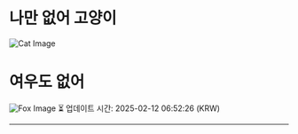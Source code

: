 
# 나만 없어 고양이

![Cat Image](https://cdn2.thecatapi.com/images/DZba-eH_4.jpg)

# 여우도 없어
![Fox Image](https://randomfox.ca/images/28.jpg)
⏳ 업데이트 시간: 2025-02-12 06:52:26 (KRW)

---

